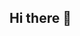 ## Hi there 👋

<!--
# Jewon Yeon

👋 Hi, I'm Jewon! I'm an aspiring AI Researcher currently studying Data Science at San Jose State University, with a passion for solving complex problems using machine learning and deep learning techniques.

---

## 🎓 Education

**Bachelor of Science in Data Science**  
*San Jose State University, San Jose, CA*  
Aug 2023 - May 2025  
GPA: 3.86  

**Associate of Science, Computer Science - Transfer**  
*De Anza College, Cupertino, CA*  
Dec 2020 - Mar 2023  
GPA: 3.85  

---

## 💻 Technical Skills

- **Languages & Tools**: Python, R, Java, Bash, SQL, TensorFlow, PyTorch, Scikit-Learn, Pandas, NumPy, Matplotlib
- **Concepts**: Machine Learning, Deep Learning, NLP, Graph Neural Networks, Statistical Analysis

---

## 🌟 Projects

### [AI-Powered Semiconductor Material Optimization](https://github.com/yeon971105/semiconductor-optimization)
Predicting molecular bandgaps using ML models to enhance semiconductor R&D. Utilized Gradient Boosting, Random Forest, and XGBoost with extensive hyperparameter tuning.

### [Tweets Classification Using NLP](https://github.com/yeon971105/tweets-classification)
Automated real-time classification of tweets to assist emergency response. Implemented a robust NLP pipeline and achieved an F1-score of 0.88.

### [Exoplanet Habitability Prediction](https://github.com/yeon971105/exoplanet-habitability)
Developed a model to assess planetary habitability, achieving 98% accuracy by optimizing data processing techniques with Python's data science stack.

### [AI Bowling](https://github.com/yeon971105/ai-bowling)
Utilizing AI to recommend the most suitable bowling balls based on player style and preferences, optimizing choice and enhancing player satisfaction.

### [Tesla Stock Analysis](https://github.com/yeon971105/tesla-stock-analysis)
Analyzed Tesla's stock price movements using Python's data science tools to forecast future prices with statistical and machine learning techniques.

### [Web Development Project](https://github.com/yeon971105/web-dev-ecommerce)
Developed a full-stack e-commerce website for a cafe with features like user authentication, shopping cart, order management, and an admin dashboard.

---

## 📈 Experience

**Data Center Technician**  
*Conscious Capital Data Center, Sacramento, CA*  
Aug 2020 - Dec 2020  
Managed and resolved hardware/software issues, maintaining 99% server uptime in a high-performance computing environment.

---

## 📜 Certifications

- **IBM Deep Learning and Reinforcement Learning**
- **IBM Machine Learning Professional Certificate** *(Spring 2025)*
- **Google Advanced Data Analytics Certificate** *(Fall 2024)*
- **Braven Leadership and Career Accelerator Certificate** *(Spring 2024)*

---

